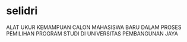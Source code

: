 # selidri

ALAT UKUR KEMAMPUAN CALON MAHASISWA BARU DALAM PROSES PEMILIHAN PROGRAM STUDI DI UNIVERSITAS PEMBANGUNAN JAYA
